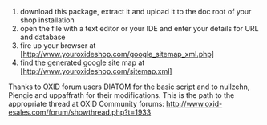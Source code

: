 1. download this package, extract it and upload it to the doc root of your shop installation 
2. open the file with a text editor or your IDE and enter your details for URL and database
3. fire up your browser at [http://www.youroxideshop.com/google_sitemap_xml.php]
4. find the generated google site map at [http://www.youroxideshop.com/sitemap.xml]

Thanks to OXID forum users DIATOM for the basic script and to nullzehn, Piengie and uppaffrath for their modifications.
This is the path to the appropriate thread at OXID Community forums: http://www.oxid-esales.com/forum/showthread.php?t=1933